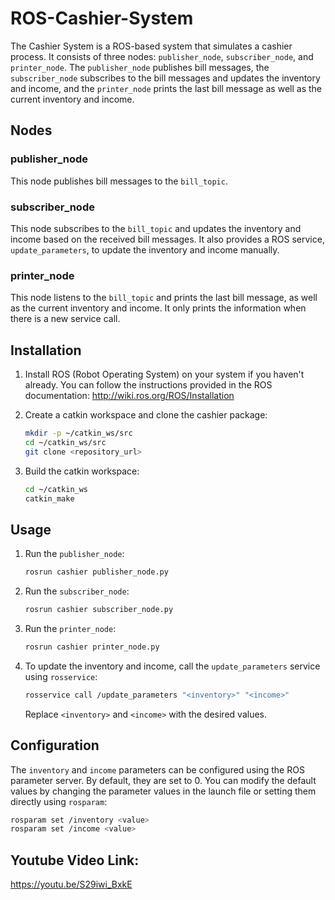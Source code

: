 # ROS-Cashier-System

The Cashier System is a ROS-based system that simulates a cashier process. It consists of three nodes: `publisher_node`, `subscriber_node`, and `printer_node`. The `publisher_node` publishes bill messages, the `subscriber_node` subscribes to the bill messages and updates the inventory and income, and the `printer_node` prints the last bill message as well as the current inventory and income.

## Nodes

### publisher_node

This node publishes bill messages to the `bill_topic`.

### subscriber_node

This node subscribes to the `bill_topic` and updates the inventory and income based on the received bill messages. It also provides a ROS service, `update_parameters`, to update the inventory and income manually.

### printer_node

This node listens to the `bill_topic` and prints the last bill message, as well as the current inventory and income. It only prints the information when there is a new service call.

## Installation

1. Install ROS (Robot Operating System) on your system if you haven't already. You can follow the instructions provided in the ROS documentation: http://wiki.ros.org/ROS/Installation

2. Create a catkin workspace and clone the cashier package:

    ```bash
    mkdir -p ~/catkin_ws/src
    cd ~/catkin_ws/src
    git clone <repository_url>
    ```

3. Build the catkin workspace:

    ```bash
    cd ~/catkin_ws
    catkin_make
    ```

## Usage

1. Run the `publisher_node`:

    ```bash
    rosrun cashier publisher_node.py
    ```

2. Run the `subscriber_node`:

    ```bash
    rosrun cashier subscriber_node.py
    ```

3. Run the `printer_node`:

    ```bash
    rosrun cashier printer_node.py
    ```

4. To update the inventory and income, call the `update_parameters` service using `rosservice`:

    ```bash
    rosservice call /update_parameters "<inventory>" "<income>"
    ```

   Replace `<inventory>` and `<income>` with the desired values.

## Configuration

The `inventory` and `income` parameters can be configured using the ROS parameter server. By default, they are set to 0. You can modify the default values by changing the parameter values in the launch file or setting them directly using `rosparam`:

```bash
rosparam set /inventory <value>
rosparam set /income <value>
```
## Youtube Video Link:

https://youtu.be/S29iwi_BxkE
